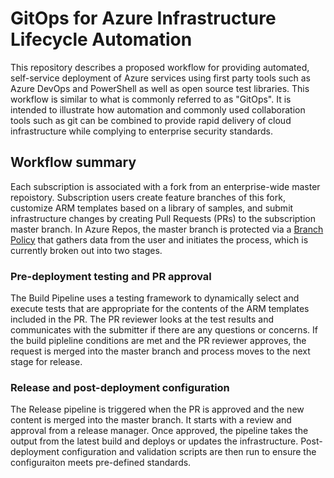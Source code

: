 # GitOps for Azure Infrastructure Lifecycle Automation

This repository describes a proposed workflow for providing automated, self-service deployment of Azure services using first party tools such as Azure DevOps and PowerShell as well as open source test libraries. This workflow is similar to what is commonly referred to as "GitOps". It is intended to illustrate how automation and commonly used collaboration tools such as git can be combined to provide rapid delivery of cloud infrastructure while complying to enterprise security standards.

## Workflow summary

Each subscription is associated with a fork from an enterprise-wide master repoistory. Subscription users create feature branches of this fork, customize ARM templates based on a library of samples, and submit infrastructure changes by creating Pull Requests (PRs) to the subscription master branch. In Azure Repos, the master branch is protected via a [Branch Policy](https://docs.microsoft.com/en-us/azure/devops/repos/git/branch-policies?view=azure-devops) that gathers data from the user and initiates the process, which is currently broken out into two stages.

### Pre-deployment testing and PR approval

The Build Pipeline uses a testing framework to dynamically select and execute tests that are appropriate for the contents of the ARM templates included in the PR. The PR reviewer looks at the test results and communicates with the submitter if there are any questions or concerns. If the build pipleline conditions are met and the PR reviewer approves, the request is merged into the master branch and process moves to the next stage for release.

### Release and post-deployment configuration

The Release pipeline is triggered when the PR is approved and the new content is merged into the master branch. It starts with a review and approval from a release manager. Once approved, the pipeline takes the output from the latest build and deploys or updates the infrastructure. Post-deployment configuration and validation scripts are then run to ensure the configuraiton meets pre-defined standards.
